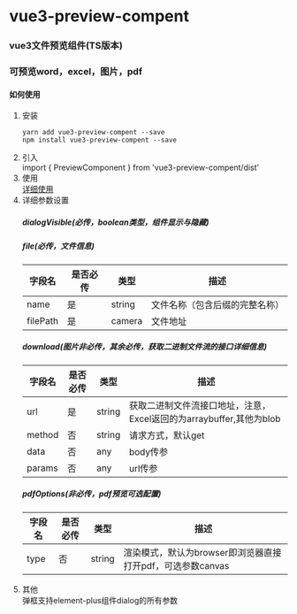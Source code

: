 vue3-preview-compent
================
### vue3文件预览组件(TS版本)
### 可预览word，excel，图片，pdf
#### 如何使用
1. 安装
    ```  
    yarn add vue3-preview-compent --save
    npm install vue3-preview-compent --save
    ```
2. 引入  
    import { PreviewComponent } from 'vue3-preview-compent/dist'
3. 使用   
      [详细使用](https://github.com/ZhangChuan01/vue3-preview-compent/blob/main/src/App.vue)
4. 详细参数设置        
    ##### dialogVisible(必传，boolean类型，组件显示与隐藏)    
    ##### file(必传，文件信息)
    | 字段名   | 是否必传 | 类型   | 描述                           |
    | -------- | -------- | ------ | ------------------------------ |
    | name     | 是       | string | 文件名称（包含后缀的完整名称） |
    | filePath | 是       | camera | 文件地址                       |
    ##### download(图片非必传，其余必传，获取二进制文件流的接口详细信息)
    |  字段名  | 是否必传 | 类型 | 描述  |
    |  ----  |  ------  |  ----  | ----  |
    | url | 是 | string | 获取二进制文件流接口地址，注意，Excel返回的为arraybuffer,其他为blob |
    | method | 否 | string | 请求方式，默认get |
    | data | 否 | any | body传参 |
    | params | 否 | any | url传参 |
    ##### pdfOptions(非必传，pdf预览可选配置)
    | 字段名   | 是否必传 | 类型   | 描述                           |
    | -------- | -------- | ------ | ------------------------------ |
    | type     | 否       | string | 渲染模式，默认为browser即浏览器直接打开pdf，可选参数canvas |
5. 其他   
    弹框支持element-plus组件dialog的所有参数